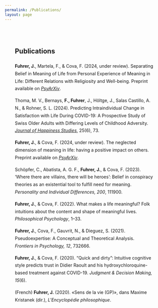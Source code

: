 ```yaml
---
permalink: /Publications/
layout: page
---
```


<div style="max-width: 750px; margin: auto; padding: 2rem; line-height: 1.7;">

  <h2>Publications</h2>

  <p><strong>Fuhrer, J.</strong>, Martela, F., & Cova, F. (2024, under review). Separating Belief in Meaning of Life from Personal Experience of Meaning in Life: Different Relations with Religiosity and Well-being. Preprint available on <em><a href="https://osf.io/preprints/psyarxiv/4efwt_v1/" target="_blank" rel="noopener noreferrer">PsyArXiv</a></em>.</p>

  <p>Thoma, M. V., Bernays, <strong>F., Fuhrer</strong>, J., Höltge, J., Salas Castillo, A. N., & Rohner, S. L. (2024). Predicting Intraindividual Change in Satisfaction with Life During COVID-19: A Prospective Study of Swiss Older Adults with Differing Levels of Childhood Adversity. <em><a href="https://link.springer.com/article/10.1007/s10902-024-00791-2" target="_blank" rel="noopener noreferrer">Journal of Happiness Studies</a></em>, 25(6), 73.</p>

  <p><strong>Fuhrer, J.</strong>, & Cova, F. (2024, under review). The neglected dimension of meaning in life: having a positive impact on others. Preprint available on <em><a href="https://osf.io/preprints/psyarxiv/efk28_v1" target="_blank" rel="noopener noreferrer">PsyArXiv</a></em>.</p>

  <p>Schöpfer, C., Abatista, A. G. F., <strong>Fuhrer, J.</strong>, & Cova, F. (2023). ‘Where there are villains, there will be heroes’: Belief in conspiracy theories as an existential tool to fulfill need for meaning. <em>Personality and Individual Differences, 200</em>, 111900.</p>

  <p><strong>Fuhrer, J.</strong>, & Cova, F. (2022). What makes a life meaningful? Folk intuitions about the content and shape of meaningful lives. <em>Philosophical Psychology</em>, 1–33.</p>

  <p><strong>Fuhrer, J.</strong>, Cova, F., Gauvrit, N., & Dieguez, S. (2021). Pseudoexpertise: A Conceptual and Theoretical Analysis. <em>Frontiers in Psychology, 12</em>, 732666.</p>

  <p><strong>Fuhrer, J.</strong>, & Cova, F. (2020). “Quick and dirty”: Intuitive cognitive style predicts trust in Didier Raoult and his hydroxychloroquine-based treatment against COVID-19. <em>Judgment & Decision Making, 15</em>(6).</p>

  <p>(French) <strong>Fuhrer, J.</strong> (2020). «Sens de la vie (GP)», dans Maxime Kristanek (dir.), <em>L'Encyclopédie philosophique</em>.</p>

</div>

